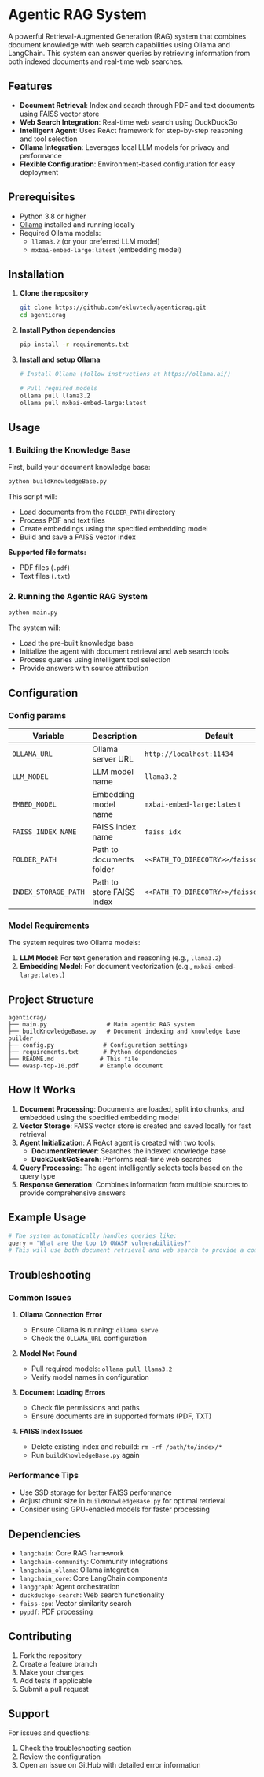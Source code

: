 # Agentic RAG System

A powerful Retrieval-Augmented Generation (RAG) system that combines document knowledge with web search capabilities using Ollama and LangChain. This system can answer queries by retrieving information from both indexed documents and real-time web searches.

## Features

- **Document Retrieval**: Index and search through PDF and text documents using FAISS vector store
- **Web Search Integration**: Real-time web search using DuckDuckGo
- **Intelligent Agent**: Uses ReAct framework for step-by-step reasoning and tool selection
- **Ollama Integration**: Leverages local LLM models for privacy and performance
- **Flexible Configuration**: Environment-based configuration for easy deployment

## Prerequisites

- Python 3.8 or higher
- [Ollama](https://ollama.ai/) installed and running locally
- Required Ollama models:
  - `llama3.2` (or your preferred LLM model)
  - `mxbai-embed-large:latest` (embedding model)

## Installation

1. **Clone the repository**
   ```bash
   git clone https://github.com/ekluvtech/agenticrag.git
   cd agenticrag
   ```

2. **Install Python dependencies**
   ```bash
   pip install -r requirements.txt
   ```

3. **Install and setup Ollama**
   ```bash
   # Install Ollama (follow instructions at https://ollama.ai/)
   
   # Pull required models
   ollama pull llama3.2
   ollama pull mxbai-embed-large:latest
   ```

## Usage

### 1. Building the Knowledge Base

First, build your document knowledge base:

```bash
python buildKnowledgeBase.py
```

This script will:
- Load documents from the `FOLDER_PATH` directory
- Process PDF and text files
- Create embeddings using the specified embedding model
- Build and save a FAISS vector index

**Supported file formats:**
- PDF files (`.pdf`)
- Text files (`.txt`)

### 2. Running the Agentic RAG System

```bash
python main.py
```

The system will:
- Load the pre-built knowledge base
- Initialize the agent with document retrieval and web search tools
- Process queries using intelligent tool selection
- Provide answers with source attribution

## Configuration

### Config params

| Variable | Description | Default |
|----------|-------------|---------|
| `OLLAMA_URL` | Ollama server URL | `http://localhost:11434` |
| `LLM_MODEL` | LLM model name | `llama3.2` |
| `EMBED_MODEL` | Embedding model name | `mxbai-embed-large:latest` |
| `FAISS_INDEX_NAME` | FAISS index name | `faiss_idx` |
| `FOLDER_PATH` | Path to documents folder | `<<PATH_TO_DIRECOTRY>>/faissdata/data` |
| `INDEX_STORAGE_PATH` | Path to store FAISS index | `<<PATH_TO_DIRECOTRY>>/faissdata/index` |

### Model Requirements

The system requires two Ollama models:

1. **LLM Model**: For text generation and reasoning (e.g., `llama3.2`)
2. **Embedding Model**: For document vectorization (e.g., `mxbai-embed-large:latest`)

## Project Structure

```
agenticrag/
├── main.py                 # Main agentic RAG system
├── buildKnowledgeBase.py   # Document indexing and knowledge base builder
├── config.py              # Configuration settings
├── requirements.txt       # Python dependencies
├── README.md             # This file
└── owasp-top-10.pdf      # Example document
```

## How It Works

1. **Document Processing**: Documents are loaded, split into chunks, and embedded using the specified embedding model
2. **Vector Storage**: FAISS vector store is created and saved locally for fast retrieval
3. **Agent Initialization**: A ReAct agent is created with two tools:
   - **DocumentRetriever**: Searches the indexed knowledge base
   - **DuckDuckGoSearch**: Performs real-time web searches
4. **Query Processing**: The agent intelligently selects tools based on the query type
5. **Response Generation**: Combines information from multiple sources to provide comprehensive answers

## Example Usage

```python
# The system automatically handles queries like:
query = "What are the top 10 OWASP vulnerabilities?"
# This will use both document retrieval and web search to provide a comprehensive answer
```

## Troubleshooting

### Common Issues

1. **Ollama Connection Error**
   - Ensure Ollama is running: `ollama serve`
   - Check the `OLLAMA_URL` configuration

2. **Model Not Found**
   - Pull required models: `ollama pull llama3.2`
   - Verify model names in configuration

3. **Document Loading Errors**
   - Check file permissions and paths
   - Ensure documents are in supported formats (PDF, TXT)

4. **FAISS Index Issues**
   - Delete existing index and rebuild: `rm -rf /path/to/index/*`
   - Run `buildKnowledgeBase.py` again

### Performance Tips

- Use SSD storage for better FAISS performance
- Adjust chunk size in `buildKnowledgeBase.py` for optimal retrieval
- Consider using GPU-enabled models for faster processing

## Dependencies

- `langchain`: Core RAG framework
- `langchain-community`: Community integrations
- `langchain_ollama`: Ollama integration
- `langchain_core`: Core LangChain components
- `langgraph`: Agent orchestration
- `duckduckgo-search`: Web search functionality
- `faiss-cpu`: Vector similarity search
- `pypdf`: PDF processing

## Contributing

1. Fork the repository
2. Create a feature branch
3. Make your changes
4. Add tests if applicable
5. Submit a pull request

## Support

For issues and questions:
1. Check the troubleshooting section
2. Review the configuration
3. Open an issue on GitHub with detailed error information 
